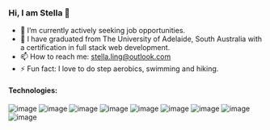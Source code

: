 ### Hi, I am Stella 👋


- 🔭 I’m currently actively seeking job opportunities.
- 🌱 I have graduated from The University of Adelaide, South Australia with a certification in full stack web development.
- 📫 How to reach me: stella.ling@outlook.com
- ⚡ Fun fact: I love to do step aerobics, swimming and hiking.

#### Technologies:


![image](https://user-images.githubusercontent.com/98439836/189519763-23cdd910-255d-4a41-9879-3ea491f684c6.png)
![image](https://user-images.githubusercontent.com/98439836/189519873-0fc36949-fa43-4b21-b88c-957bf7dc129e.png)
![image](https://user-images.githubusercontent.com/98439836/189519966-5ec50ef2-5c4e-4ad0-b3b1-f58673a55f16.png)
![image](https://user-images.githubusercontent.com/98439836/189520123-39d54073-ddec-47bc-ad0d-6e18a4782269.png)
![image](https://user-images.githubusercontent.com/98439836/189520091-59d1616e-5e89-4ed5-af56-063a4c74103a.png)
![image](https://user-images.githubusercontent.com/98439836/189520275-4111649c-0de8-4e7c-831f-e948bcef54d0.png)
![image](https://user-images.githubusercontent.com/98439836/189520314-ddff61ac-94eb-40f7-9e52-4020f19bab12.png)
![image](https://user-images.githubusercontent.com/98439836/189520624-f82d4c37-65da-4e07-aca5-532b7d5962c1.png)
![image](https://user-images.githubusercontent.com/98439836/189520785-732e6e33-8c65-49b6-ae68-248caad187fe.png)


